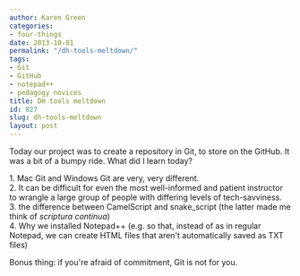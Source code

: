 ```yaml
---
author: Karen Green
categories:
- four-things
date: 2013-10-01
permalink: "/dh-tools-meltdown/"
tags:
- Git
- GitHub
- notepad++
- pedagogy novices
title: DH tools meltdown
id: 827
slug: dh-tools-meltdown
layout: post
---
```


Today our project was to create a repository in Git, to store on the GitHub. It was a bit of a bumpy ride. What did I learn today?

<p>
  1. Mac Git and Windows Git are very, very different.<br/>
  2. It can be difficult for even the most well-informed and patient instructor to wrangle a large group of people with differing levels of tech-savviness.<br/>
  3. the difference between CamelScript and snake_script (the latter
    made me think of <em>scriptura continua</em>)<br/>
  4. Why we installed Notepad++ (e.g. so that, instead of as in regular Notepad, we can create HTML files that aren't automatically saved as TXT files)
</p>

Bonus thing: if you're afraid of commitment, Git is not for you.
